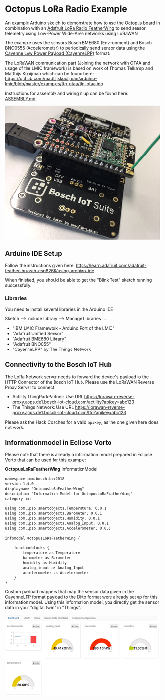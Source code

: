 # Octopus LoRa Radio Example
An example Arduino sketch to demonstrate how to use the [Octopus board](http://fab-lab.eu/octopus/) in 
combination with an [Adafruit LoRa Radio FeatherWing](https://learn.adafruit.com/radio-featherwing) to send sensor telemetry
using Low-Power Wide-Area networks using LoRaWAN.

The example uses the sensors Bosch BME680 (Environment) and Bosch BNO0555 (Accelerometer)
to periodically send sensor data using the [Cayenne Low Power Payload (CayenneLPP)](https://github.com/myDevicesIoT/cayenne-docs/blob/master/docs/LORA.md) format.

The LoRaWAN communication part (Joining the network with OTAA and usage of the LMIC framework)
is based on work of Thomas Telkamp and Matthijs Kooijman which
can be found here: https://github.com/matthijskooijman/arduino-lmic/blob/master/examples/ttn-otaa/ttn-otaa.ino

Instructions for assembly and wiring it up can be found here: [ASSEMBLY.md](ASSEMBLY.md).

![Octopus and LoRa FeatherWing](media/octopus_featherwing.png)

## Arduino IDE Setup
Follow the instructions given here:
https://learn.adafruit.com/adafruit-feather-huzzah-esp8266/using-arduino-ide

When finished, you should be able to get the "Blink Test" sketch running successfully.

### Libraries
You need to install several libraries in the Arduino IDE

Sketch --> Include Library --> Manage Libraries ...

* "IBM LMIC Framework - Arduino Port of the LMIC"
* "Adafruit Unified Sensor"
* "Adafruit BME680 Library"
* "Adafruit BNO055"
* "CayenneLPP" by The Things Network

## Connectivity to the Bosch IoT Hub
The LoRa Network server needs to forward the device's payload to the HTTP Connector of
the Bosch IoT Hub. Please use the LoRaWAN Reverse Proxy Server to connect.

* Actility ThingParkPartner: Use URL https://lorawan-reverse-proxy.apps.de1.bosch-iot-cloud.com/actility?apikey=abc123
* The Things Network: Use URL https://lorawan-reverse-proxy.apps.de1.bosch-iot-cloud.com/ttn?apikey=abc123

Please ask the Hack Coaches for a valid `apikey`, as the one given here does not work.

## Informationmodel in Eclipse Vorto
Please note that there is already a information model prepared in Eclipse Vorto that can
be used for this example:

**OctopusLoRaFeatherWing** InformationModel

    namespace com.bosch.bcx2018
    version 1.0.0
    displayname "OctopusLoRaFeatherWing"
    description "Information Model for OctopusLoRaFeatherWing"
    category iot

    using com.ipso.smartobjects.Temperature; 0.0.1
    using com.ipso.smartobjects.Barometer; 0.0.1
    using com.ipso.smartobjects.Humidity; 0.0.1
    using com.ipso.smartobjects.Analog_Input; 0.0.1
    using com.ipso.smartobjects.Accelerometer; 0.0.1
    
    infomodel OctopusLoRaFeatherWing {
	
	    functionblocks {
		    temperature as Temperature
		    barometer as Barometer
		    humidity as Humidity
		    analog_input as Analog_Input
		    accelerometer as Accelerometer
	    }
    }

Custom payload mappers that map the sensor data given in the CayenneLPP format payload
to the Ditto format were already set up for this information model. Using this information model,
you directly get the sensor data in your "digital twin" in "Things".

![Dashboard](media/dashboard.png)